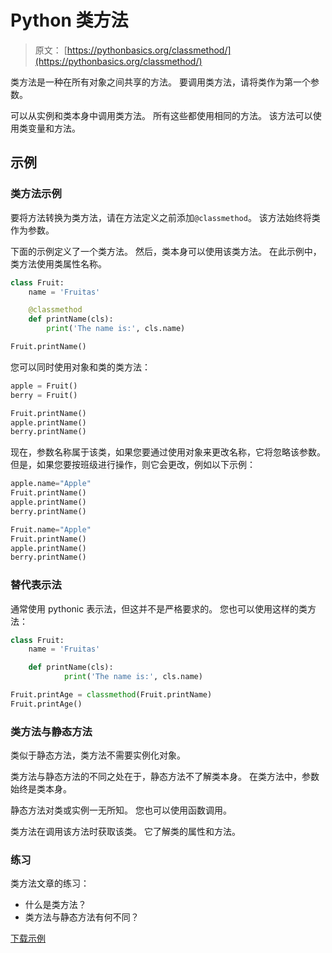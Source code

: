 # Python 类方法

> 原文： [https://pythonbasics.org/classmethod/](https://pythonbasics.org/classmethod/)

类方法是一种在所有对象之间共享的方法。 要调用类方法，请将类作为第一个参数。

可以从实例和类本身中调用类方法。 所有这些都使用相同的方法。 该方法可以使用类变量和方法。



## 示例

### 类方法示例

要将方法转换为类方法，请在方法定义之前添加`@classmethod`。 该方法始终将类作为参数。

下面的示例定义了一个类方法。 然后，类本身可以使用该类方法。 在此示例中，类方法使用类属性名称。

```py
class Fruit:
    name = 'Fruitas'

    @classmethod
    def printName(cls):
        print('The name is:', cls.name)

Fruit.printName()

```

您可以同时使用对象和类的类方法：

```py
apple = Fruit()
berry = Fruit()

Fruit.printName()
apple.printName()
berry.printName()

```

现在，参数名称属于该类，如果您要通过使用对象来更改名称，它将忽略该参数。 但是，如果您要按班级进行操作，则它会更改，例如以下示例：

```py
apple.name="Apple"
Fruit.printName()
apple.printName()
berry.printName()

Fruit.name="Apple"
Fruit.printName()
apple.printName()
berry.printName()

```

### 替代表示法

通常使用 pythonic 表示法，但这并不是严格要求的。
您也可以使用这样的类方法：

```py
class Fruit:
    name = 'Fruitas'

    def printName(cls):
            print('The name is:', cls.name)

Fruit.printAge = classmethod(Fruit.printName)
Fruit.printAge()

```

### 类方法与静态方法

类似于静态方法，类方法不需要实例化对象。

类方法与静态方法的不同之处在于，静态方法不了解类本身。 在类方法中，参数始终是类本身。

静态方法对类或实例一无所知。 您也可以使用函数调用。

类方法在调用该方法时获取该类。 它了解类的属性和方法。

### 练习

类方法文章的练习：

*   什么是类方法？
*   类方法与静态方法有何不同？

[下载示例](https://gum.co/HhgpI)